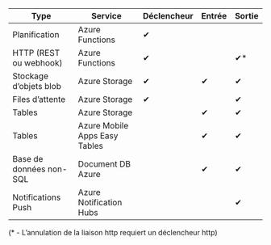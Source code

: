 Type | Service | Déclencheur | Entrée | Sortie 
-----|---------|---------|-------|--------
Planification | Azure Functions | &#10004; | | 
HTTP (REST ou webhook) | Azure Functions | &#10004; | | &#10004;*
Stockage d’objets blob | Azure Storage | &#10004; | &#10004; | &#10004; 
Files d’attente | Azure Storage | &#10004; | | &#10004;
Tables | Azure Storage | | &#10004; | &#10004;
Tables | Azure Mobile Apps Easy Tables | | &#10004; | &#10004;
Base de données non-SQL | Document DB Azure | | &#10004; | &#10004;
Notifications Push | Azure Notification Hubs | | | &#10004;

(* - L’annulation de la liaison http requiert un déclencheur http)

<!---HONumber=AcomDC_0406_2016-->